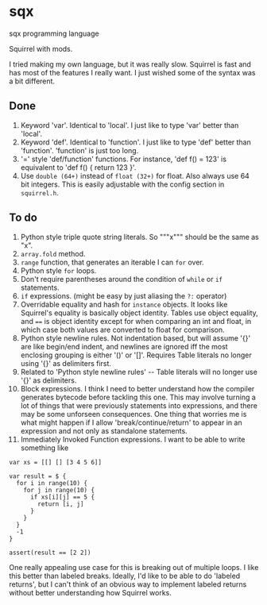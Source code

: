 # sqx

sqx programming language

Squirrel with mods.

I tried making my own language, but it was really slow. Squirrel is fast and has most of the features I really want. I just wished some of the syntax was a bit different.

## Done

1. Keyword 'var'. Identical to 'local'. I just like to type 'var' better than 'local'.
1. Keyword 'def'. Identical to 'function'. I just like to type 'def' better than 'function'. 'function' is just too long.
1. '=' style 'def/function' functions. For instance, 'def f() = 123' is equivalent to 'def f() { return 123 }'.
1. Use `double (64+)` instead of `float (32+)` for float. Also always use 64 bit integers. This is easily adjustable with the config section in `squirrel.h`.

## To do

1. Python style triple quote string literals. So """x""" should be the same as "x".
1. `array.fold` method.
1. `range` function, that generates an iterable I can `for` over.
1. Python style `for` loops.
1. Don't require parentheses around the condition of `while` or `if` statements.
1. `if` expressions. (might be easy by just aliasing the `?:` operator)
1. Overridable equality and hash for `instance` objects. It looks like Squirrel's equality is basically object identity. Tables use object equality, and `==` is object identity except for when comparing an int and float, in which case both values are converted to float for comparison.
1. Python style newline rules. Not indentation based, but will assume '{}' are like begin/end indent, and newlines are ignored iff the most enclosing grouping is either '()' or '[]'. Requires Table literals no longer using '{}' as delimiters first.
1. Related to 'Python style newline rules' -- Table literals will no longer use '{}' as delimiters.
1. Block expressions. I think I need to better understand how the compiler generates bytecode before tackling this one. This may involve turning a lot of things that were previously statements into expressions, and there may be some unforseen consequences. One thing that worries me is what might happen if I allow 'break/continue/return' to appear in an expression and not only as standalone statements.
1. Immediately Invoked Function expressions. I want to be able to write something like

  ```
  var xs = [[] [] [3 4 5 6]]

  var result = $ {
    for i in range(10) {
      for j in range(10) {
        if xs[i][j] == 5 {
          return [i, j]
        }
      }
    }
    -1
  }

  assert(result == [2 2])
  ```

  One really appealing use case for this is breaking out of multiple loops. I like this better than labeled breaks. Ideally, I'd like to be able to do 'labeled returns', but I can't think of an obvious way to implement labeled returns without better understanding how Squirrel works.
